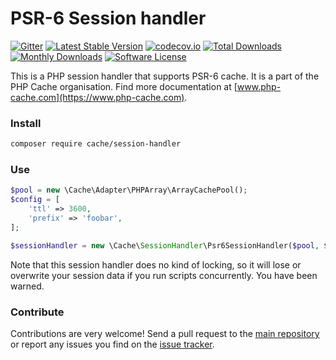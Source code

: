 # PSR-6 Session handler
[![Gitter](https://badges.gitter.im/php-cache/cache.svg)](https://gitter.im/php-cache/cache?utm_source=badge&utm_medium=badge&utm_campaign=pr-badge)
[![Latest Stable Version](https://poser.pugx.org/cache/session-handler/v/stable)](https://packagist.org/packages/cache/session-handler)
[![codecov.io](https://codecov.io/github/php-cache/session-handler/coverage.svg?branch=master)](https://codecov.io/github/php-cache/session-handler?branch=master)
[![Total Downloads](https://poser.pugx.org/cache/session-handler/downloads)](https://packagist.org/packages/cache/session-handler)
[![Monthly Downloads](https://poser.pugx.org/cache/session-handler/d/monthly.png)](https://packagist.org/packages/cache/session-handler)
[![Software License](https://img.shields.io/badge/license-MIT-brightgreen.svg?style=flat-square)](LICENSE)

This is a PHP session handler that supports PSR-6 cache. It is a part of the PHP Cache organisation. Find more
documentation at [www.php-cache.com](https://www.php-cache.com).


### Install

```bash
composer require cache/session-handler
```

### Use

```php
$pool = new \Cache\Adapter\PHPArray\ArrayCachePool();
$config = [
    'ttl' => 3600,
    'prefix' => 'foobar',
];

$sessionHandler = new \Cache\SessionHandler\Psr6SessionHandler($pool, $config);
```

Note that this session handler does no kind of locking, so it will lose or overwrite your session data if you run scripts concurrently. You have been warned.

### Contribute

Contributions are very welcome! Send a pull request to the [main repository](https://github.com/php-cache/cache) or
report any issues you find on the [issue tracker](http://issues.php-cache.com).
